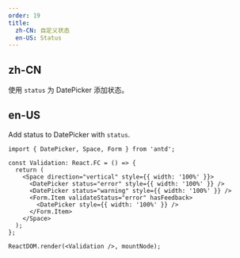 ```yaml
---
order: 19
title:
  zh-CN: 自定义状态
  en-US: Status
---
```


## zh-CN

使用 `status` 为 DatePicker 添加状态。

## en-US

Add status to DatePicker with `status`.

```tsx
import { DatePicker, Space, Form } from 'antd';

const Validation: React.FC = () => {
  return (
    <Space direction="vertical" style={{ width: '100%' }}>
      <DatePicker status="error" style={{ width: '100%' }} />
      <DatePicker status="warning" style={{ width: '100%' }} />
      <Form.Item validateStatus="error" hasFeedback>
        <DatePicker style={{ width: '100%' }} />
      </Form.Item>
    </Space>
  );
};

ReactDOM.render(<Validation />, mountNode);
```
